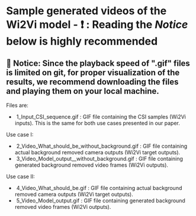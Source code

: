 # Sample generated videos of the Wi2Vi model - :heavy_exclamation_mark: : Reading the _Notice_ below is highly recommended

## :red_circle: Notice: Since the playback speed of ".gif" files is limited on git, for proper visualization of the results, we recommend downloading the files and playing them on your local machine.


Files are:
-  1_Input_CSI_sequence.gif : GIF file containing the CSI samples (Wi2Vi inputs). This is the same for both use cases presented in our paper.


Use case I:
-  2_Video_What_should_be_without_background.gif : GIF file containing actual background removed camera outputs (Wi2Vi target outputs).
-  3_Video_Model_output__without_background.gif : GIF file containing generated background removed video frames (Wi2Vi outputs).

Use case II:
-  4_Video_What_should_be.gif : GIF file containing actual background removed camera outputs (Wi2Vi target outputs).
-  5_Video_Model_output.gif : GIF file containing generated background removed video frames (Wi2Vi outputs).

